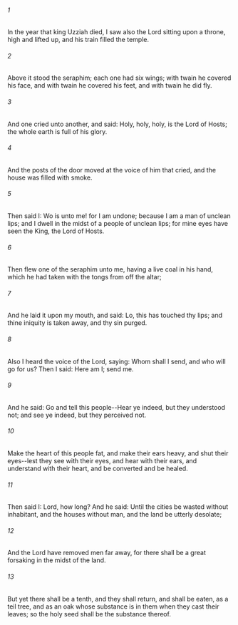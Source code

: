 ###### 1
In the year that king Uzziah died, I saw also the Lord sitting upon a throne, high and lifted up, and his train filled the temple.

###### 2
Above it stood the seraphim; each one had six wings; with twain he covered his face, and with twain he covered his feet, and with twain he did fly.

###### 3
And one cried unto another, and said: Holy, holy, holy, is the Lord of Hosts; the whole earth is full of his glory.

###### 4
And the posts of the door moved at the voice of him that cried, and the house was filled with smoke.

###### 5
Then said I: Wo is unto me! for I am undone; because I am a man of unclean lips; and I dwell in the midst of a people of unclean lips; for mine eyes have seen the King, the Lord of Hosts.

###### 6
Then flew one of the seraphim unto me, having a live coal in his hand, which he had taken with the tongs from off the altar;

###### 7
And he laid it upon my mouth, and said: Lo, this has touched thy lips; and thine iniquity is taken away, and thy sin purged.

###### 8
Also I heard the voice of the Lord, saying: Whom shall I send, and who will go for us? Then I said: Here am I; send me.

###### 9
And he said: Go and tell this people--Hear ye indeed, but they understood not; and see ye indeed, but they perceived not.

###### 10
Make the heart of this people fat, and make their ears heavy, and shut their eyes--lest they see with their eyes, and hear with their ears, and understand with their heart, and be converted and be healed.

###### 11
Then said I: Lord, how long? And he said: Until the cities be wasted without inhabitant, and the houses without man, and the land be utterly desolate;

###### 12
And the Lord have removed men far away, for there shall be a great forsaking in the midst of the land.

###### 13
But yet there shall be a tenth, and they shall return, and shall be eaten, as a teil tree, and as an oak whose substance is in them when they cast their leaves; so the holy seed shall be the substance thereof.

